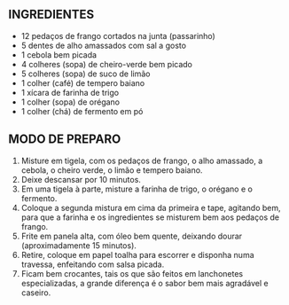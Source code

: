 ## INGREDIENTES

- 12 pedaços de frango cortados na junta (passarinho)
- 5 dentes de alho amassados com sal a gosto
- 1 cebola bem picada
- 4 colheres (sopa) de cheiro-verde bem picado
- 5 colheres (sopa) de suco de limão
- 1 colher (café) de tempero baiano
- 1 xícara de farinha de trigo
- 1 colher (sopa) de orégano
- 1 colher (chá) de fermento em pó

## MODO DE PREPARO

1. Misture em tigela, com os pedaços de frango, o alho amassado, a cebola, o cheiro verde, o limão e tempero baiano.
2. Deixe descansar por 10 minutos.
3. Em uma tigela à parte, misture a farinha de trigo, o orégano e o fermento.
4. Coloque a segunda mistura em cima da primeira e tape, agitando bem, para que a farinha e os ingredientes se misturem bem aos pedaços de frango.
5. Frite em panela alta, com óleo bem quente, deixando dourar (aproximadamente 15 minutos).
6. Retire, coloque em papel toalha para escorrer e disponha numa travessa, enfeitando com salsa picada.
7. Ficam bem crocantes, tais os que são feitos em lanchonetes especializadas, a grande diferença é o sabor bem mais agradável e caseiro.